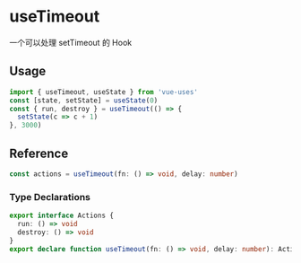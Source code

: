 # useTimeout

一个可以处理 setTimeout 的 Hook

## Usage

```ts
import { useTimeout, useState } from 'vue-uses'
const [state, setState] = useState(0)
const { run, destroy } = useTimeout(() => {
  setState(c => c + 1)
}, 3000)
```

## Reference

```ts
const actions = useTimeout(fn: () => void, delay: number)
```

### Type Declarations

```ts
export interface Actions {
  run: () => void
  destroy: () => void
}
export declare function useTimeout(fn: () => void, delay: number): Actions
```
